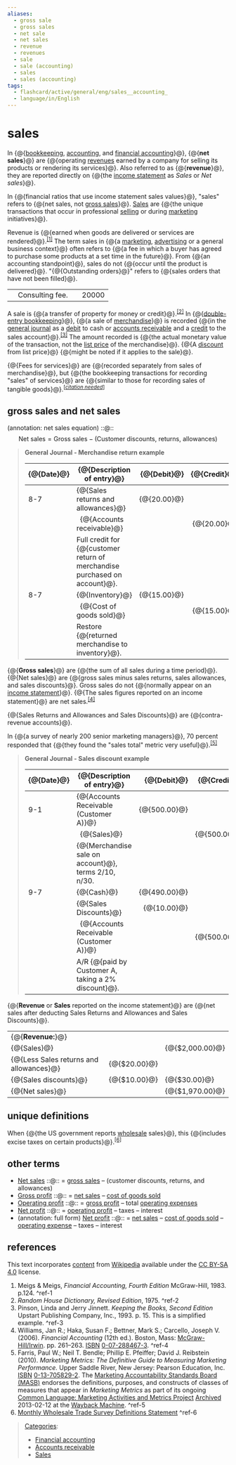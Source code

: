 ```yaml
---
aliases:
  - gross sale
  - gross sales
  - net sale
  - net sales
  - revenue
  - revenues
  - sale
  - sale (accounting)
  - sales
  - sales (accounting)
tags:
  - flashcard/active/general/eng/sales__accounting_
  - language/in/English
---
```


# sales

In {@{[bookkeeping](bookkeeping.md), [accounting](accounting.md), and [financial accounting](financial%20accounting.md)}@}, {@{__net sales__}@} are {@{operating [revenues](revenue.md) earned by a company for selling its products or rendering its services}@}. Also referred to as {@{__revenue__}@}, they are reported directly on {@{the [income statement](income%20statement.md) as _Sales_ or _Net sales_}@}. <!--SR:!2025-12-26,266,330!2025-12-03,250,330!2027-06-12,668,330!2025-12-04,251,330!2025-12-29,269,330-->

In {@{financial ratios that use income statement sales values}@}, "sales" refers to {@{net sales, not [gross sales](gross%20sales.md#gross%20sales%20and%20net%20sales)}@}. [Sales](sales.md) are {@{the unique transactions that occur in professional [selling](selling.md) or during [marketing](marketing.md) initiatives}@}. <!--SR:!2026-01-01,272,330!2025-11-26,244,330!2027-01-19,541,310-->

Revenue is {@{earned when goods are delivered or services are rendered}@}.<sup>[\[1\]](#^ref-1)</sup> The term sales in {@{a [marketing](marketing.md), [advertising](advertising.md) or a general business context}@} often refers to {@{a fee in which a buyer has agreed to purchase some products at a set time in the future}@}. From {@{an accounting standpoint}@}, sales do not {@{occur until the product is delivered}@}. "{@{Outstanding orders}@}" refers to {@{sales orders that have not been filled}@}. <!--SR:!2025-12-09,255,330!2026-01-04,274,330!2026-01-23,290,330!2025-11-13,233,330!2026-01-05,275,330!2026-01-04,275,330!2026-01-06,276,330-->

|   |                 |   |       |
| - | --------------- | - | ----- |
|   | Consulting fee. |   | 20000 |

A sale is {@{a transfer of property for money or credit}@}.<sup>[\[2\]](#^ref-2)</sup> In {@{[double-entry bookkeeping](double-entry%20bookkeeping.md)}@}, {@{a sale of [merchandise](merchandise.md)}@} is recorded {@{in the [general journal](general%20journal.md) as a [debit](debits%20and%20credits.md) to cash or [accounts receivable](accounts%20receivable.md) and a [credit](debits%20and%20credits.md) to the sales account}@}.<sup>[\[3\]](#^ref-3)</sup> The amount recorded is {@{the actual monetary value of the transaction, not the [list price](list%20price.md) of the merchandise}@}. {@{A [discount](discounts%20and%20allowances.md) from list price}@} {@{might be noted if it applies to the sale}@}. <!--SR:!2027-11-28,802,330!2025-11-24,242,330!2025-12-09,255,330!2027-06-14,606,310!2026-01-23,290,330!2025-11-20,239,330!2027-06-08,665,330-->

{@{Fees for services}@} are {@{recorded separately from sales of merchandise}@}, but {@{the bookkeeping transactions for recording "sales" of services}@} are {@{similar to those for recording sales of tangible goods}@}.<sup>\[_[citation needed](https://en.wikipedia.org/wiki/Wikipedia:Citation%20needed)_\]</sup> <!--SR:!2025-11-13,232,330!2025-11-14,233,330!2026-01-07,275,330!2027-06-29,681,330-->

## gross sales and net sales

\(annotation: net sales equation\) ::@:: $${\text{Net sales} }={\text{Gross sales} }-{\text{(Customer discounts, returns, allowances)} }$$ <!--SR:!2026-01-11,279,330!2026-01-23,290,330-->

> __General Journal - Merchandise return example__
>
> | {@{Date}@} | {@{Description of entry}@}                                                 | {@{Debit}@} | {@{Credit}@} |
> | ---------- | -------------------------------------------------------------------------- | -----------:| ------------:|
> | 8-7        | {@{Sales returns and allowances}@}                                         | {@{20.00}@} |              |
> |            | &ensp;{@{Accounts receivable}@}                                            |             | {@{20.00}@}  |
> |            | Full credit for {@{customer return of merchandise purchased on account}@}. |             |              |
> | 8-7        | {@{Inventory}@}                                                            | {@{15.00}@} |              |
> |            | &ensp;{@{Cost of goods sold}@}                                             |             | {@{15.00}@}  |
> |            | Restore {@{returned merchandise to inventory}@}.                           |             |              | <!--SR:!2025-11-25,243,330!2026-01-27,293,330!2026-01-02,273,330!2026-01-02,273,330!2025-12-31,271,330!2026-01-03,274,330!2025-12-30,270,330!2025-12-25,265,330!2026-01-16,284,330!2026-01-28,294,330!2026-01-08,276,330!2027-08-29,719,330!2025-12-24,264,330!2025-12-28,268,330-->

{@{__Gross sales__}@} are {@{the sum of all sales during a time period}@}. {@{Net sales}@} are {@{gross sales minus sales returns, sales allowances, and sales discounts}@}. Gross sales do not {@{normally appear on an [income statement](income%20statement.md)}@}. {@{The sales figures reported on an income statement}@} are net sales.<sup>[\[4\]](#^ref-4)</sup> <!--SR:!2026-01-05,276,330!2026-01-27,293,330!2025-12-27,267,330!2027-12-21,820,330!2026-01-17,285,330!2027-12-23,821,330-->

{@{Sales Returns and Allowances and Sales Discounts}@} are {@{contra-revenue accounts}@}. <!--SR:!2025-11-11,102,381!2025-11-11,102,381-->

In {@{a survey of nearly 200 senior marketing managers}@}, 70 percent responded that {@{they found the "sales total" metric very useful}@}.<sup>[\[5\]](#^ref-5)</sup> <!--SR:!2025-11-10,101,381!2025-11-10,101,381-->

> __General Journal - Sales discount example__
>
> | {@{Date}@} | {@{Description of entry}@}                           | {@{Debit}@}  | {@{Credit}@} |
> | ---------- | ---------------------------------------------------- | ------------:| ------------:|
> | 9-1        | {@{Accounts Receivable \(Customer A\)}@}             | {@{500.00}@} |              |
> |            | &ensp;{@{Sales}@}                                    |              | {@{500.00}@} |
> |            | {@{Merchandise sale on account}@}, terms 2/10, n/30. |              |              |
> | 9-7        | {@{Cash}@}                                           | {@{490.00}@} |              |
> |            | {@{Sales Discounts}@}                                | {@{10.00}@}  |              |
> |            | &ensp;{@{Accounts Receivable \(Customer A\)}@}       |              | {@{500.00}@} |
> |            | A/R {@{paid by Customer A, taking a 2% discount}@}.  |              |              | <!--SR:!2027-03-25,504,401!2027-04-03,513,401!2027-03-26,504,401!2025-11-10,101,381!2025-11-11,102,381!2027-04-11,518,401!2027-03-21,501,401!2027-03-28,507,401!2027-04-11,519,401!2027-04-17,524,401!2027-03-19,499,401!2027-04-10,517,401!2027-04-08,517,401!2027-04-12,520,401!2027-04-09,518,401!2027-03-29,508,401-->

{@{__Revenue__ or __Sales__ reported on the income statement}@} are {@{net sales after deducting Sales Returns and Allowances and Sales Discounts}@}. <!--SR:!2027-04-19,526,401!2027-03-27,506,401-->

|                                         |               |                  |
| --------------------------------------- | ------------- | ---------------- |
| {@{__Revenue:__}@}                      |               |                  |
| {@{Sales}@}                             |               | {@{\$2,000.00}@} |
| {@{Less Sales returns and allowances}@} | {@{\$20.00}@} |                  |
| {@{Sales discounts}@}                   | {@{\$10.00}@} | {@{\$30.00}@}    |
| {@{Net sales}@}                         |               | {@{\$1,970.00}@} | <!--SR:!2027-03-18,498,401!2027-03-17,497,401!2027-04-10,518,401!2027-04-11,519,401!2025-11-11,102,381!2025-11-11,102,381!2027-03-22,502,401!2025-11-10,101,381!2025-11-11,102,381!2025-11-10,101,381-->

## unique definitions

When {@{the US government reports [wholesale](wholesale.md) sales}@}, this {@{includes excise taxes on certain products}@}.<sup>[\[6\]](#^ref-6)</sup> <!--SR:!2025-12-21,46,361!2027-03-26,505,401-->

## other terms

- [Net sales](net%20sales.md) ::@:: = [gross sales](gross%20sales.md#gross%20sales%20and%20net%20sales) – \(customer discounts, returns, and allowances\) <!--SR:!2027-04-21,528,401!2027-04-18,525,401-->
- [Gross profit](gross%20profit.md) ::@:: = [net sales](net%20sales.md) – [cost of goods sold](cost%20of%20goods%20sold.md) <!--SR:!2027-04-13,521,401!2027-04-20,527,401-->
- [Operating profit](operating%20profit.md) ::@:: = [gross profit](gross%20profit.md) – total [operating expenses](operating%20expense.md) <!--SR:!2027-04-03,512,401!2027-04-01,510,401-->
- [Net profit](net%20profit.md) ::@:: = [operating profit](operating%20profit.md) – taxes – interest <!--SR:!2025-11-10,101,381!2027-04-02,511,401-->
- \(annotation: full form\) [Net profit](net%20profit.md) ::@:: = [net sales](net%20sales.md) – [cost of goods sold](cost%20of%20goods%20sold.md) – [operating expense](operating%20expense.md) – taxes – interest <!--SR:!2026-11-10,369,381!2026-11-20,377,381-->

## references

This text incorporates [content](https://en.wikipedia.org/wiki/sales_(accounting)) from [Wikipedia](Wikipedia.md) available under the [CC BY-SA 4.0](https://creativecommons.org/licenses/by-sa/4.0/) license.

1. Meigs & Meigs, _Financial Accounting, Fourth Edition_ McGraw-Hill, 1983. p.124. <a id="^ref-1"></a>^ref-1
2. _Random House Dictionary, Revised Edition_, 1975. <a id="^ref-2"></a>^ref-2
3. Pinson, Linda and Jerry Jinnett. _Keeping the Books, Second Edition_ Upstart Publishing Company, Inc., 1993. p. 15. This is a simplified example. <a id="^ref-3"></a>^ref-3
4. <a id="CITEREFWilliamsHakaBettnerCarcello2006"></a> Williams, Jan R.; Haka, Susan F.; Bettner, Mark S.; Carcello, Joseph V. \(2006\). _Financial Accounting_ \(12th ed.\). Boston, Mass: [McGraw-Hill/Irwin](McGraw-Hill.md). pp. 261–263. [ISBN](ISBN%20(identifier).md) [0-07-288467-3](https://en.wikipedia.org/wiki/Special:BookSources/0-07-288467-3). <a id="^ref-4"></a>^ref-4
5. Farris, Paul W.; Neil T. Bendle; Phillip E. Pfeiffer; David J. Reibstein \(2010\). _Marketing Metrics: The Definitive Guide to Measuring Marketing Performance._ Upper Saddle River, New Jersey: Pearson Education, Inc. [ISBN](ISBN%20(identifier).md) [0-13-705829-2](https://en.wikipedia.org/wiki/Special:BookSources/0-13-705829-2). The [Marketing Accountability Standards Board \(MASB\)](Marketing%20Accountability%20Standards%20Board%20(MASB).md) endorses the definitions, purposes, and constructs of classes of measures that appear in _Marketing Metrics_ as part of its ongoing [Common Language: Marketing Activities and Metrics Project](http://www.themasb.org/common-language-project/) [Archived](https://web.archive.org/web/20130212100753/http://www.themasb.org/common-language-project/) 2013-02-12 at the [Wayback Machine](Wayback%20Machine.md). <a id="^ref-5"></a>^ref-5
6. [Monthly Wholesale Trade Survey Definitions Statement](https://www.census.gov/mwts/www/mwtsdef.html) <a id="^ref-6"></a>^ref-6

> [Categories](https://en.wikipedia.org/wiki/Help:Category):
>
> - [Financial accounting](https://en.wikipedia.org/wiki/Category:Financial%20accounting)
> - [Accounts receivable](https://en.wikipedia.org/wiki/Category:Accounts%20receivable)
> - [Sales](https://en.wikipedia.org/wiki/Category:Sales)

<!--
- sales returns are refunds to customers for returned merchandise / credit notes
- debit notes
- sales journal entries non-current, current batch processed transactions [predictive analytics](predictive%20analytics.md) in strategic management/administration/governance research metaframeworks
- sales allowances are reductions in sales price for merchandise with minor defects, the allowance agreed upon _after_ the customer has purchased the merchandise \(see also [credit note](credit%20note.md)\)
- sales discounts allowed are reduced payments from the customer based on invoice payment terms such as 2/10, n/30 \(2% discount if paid within 10 days, net invoice total due in 30 days\)
- interest received for amounts in arrears
- inc/exc amounts capital goods&services, non-capital goods&services input valued added tax, with cost of non-capital goods sold

input vat - output vat

sales of portfolio items and capital gains taxes
-->
